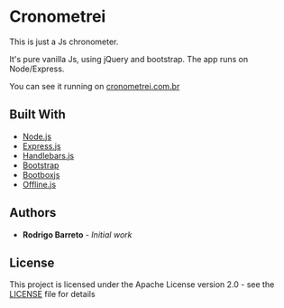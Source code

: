 # Cronometrei

This is just a Js chronometer.

It's pure vanilla Js, using jQuery and bootstrap. The app runs on Node/Express.

You can see it running on [cronometrei.com.br](http://cronometrei.com.br)

## Built With

* [Node.js](https://nodejs.org/en/about/)
* [Express.js](http://expressjs.com/pt-br/starter/installing.html)
* [Handlebars.js](http://handlebarsjs.com/)
* [Bootstrap](https://getbootstrap.com/docs/3.3/)
* [Bootboxjs](http://bootboxjs.com/)
* [Offline.js](http://github.hubspot.com/offline/docs/welcome/)

## Authors

* **Rodrigo Barreto** - *Initial work*

## License

This project is licensed under the Apache License version 2.0 - see the [LICENSE](LICENSE) file for details
